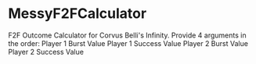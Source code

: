 # MessyF2FCalculator
F2F Outcome Calculator for Corvus Belli's Infinity. 
Provide 4 arguments in the order:
  Player 1 Burst Value
  Player 1 Success Value
  Player 2 Burst Value 
  Player 2 Success Value
